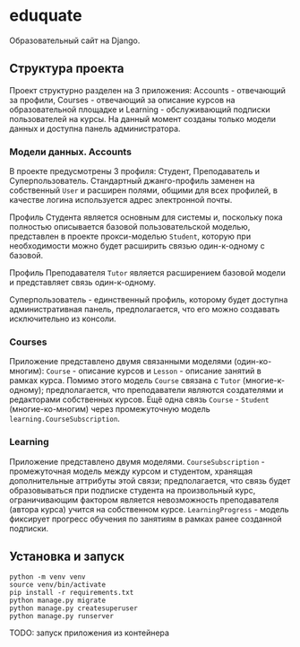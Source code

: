 # eduquate

Образовательный сайт на Django.


## Структура проекта

Проект структурно разделен на 3 приложения: Accounts - отвечающий за профили, 
Courses - отвечающий за описание курсов на образовательной площадке и 
Learning - обслуживающий подписки пользователей на курсы. На данный момент
созданы только модели данных и доступна панель администратора.

### Модели данных. Accounts

В проекте предусмотрены 3 профиля: Студент, Преподаватель и Суперпользователь. 
Стандартный джанго-профиль заменен на собственный `User` и расширен
полями, общими для всех профилей, в качестве логина используется адрес электронной
почты. 

Профиль Студента является основным для системы и, поскольку пока полностью описывается
базовой пользовательской моделью, представлен в проекте прокси-моделью `Student`, которую 
при необходимости можно будет расширить связью один-к-одному с базовой.

Профиль Преподавателя `Tutor` является расширением базовой модели и представляет 
связь один-к-одному.

Суперпользователь - единственный профиль, которому будет доступна административная панель,
предполагается, что его можно создавать исключительно из консоли.

### Courses

Приложение представлено двумя связанными моделями (один-ко-многим): `Course` - 
описание курсов и `Lesson` - описание занятий в рамках курса. Помимо этого модель `Course`
связана с `Tutor` (многие-к-одному); предполагается, что преподаватели являются 
создателями и редакторами собственных курсов. Ещё одна связь `Course` - `Student` 
(многие-ко-многим) через промежуточную модель `learning.CourseSubscription`.

### Learning

Приложение представлено двумя моделями. `CourseSubscription` - промежуточная модель 
между курсом и студентом, хранящая дополнительные аттрибуты этой связи; предполагается,
что связь будет образовываться при подписке студента на произвольный курс, ограничивающим
фактором является невозможность преподавателя (автора курса) учится на собственном курсе.
`LearningProgress` - модель фиксирует прогресс обучения по занятиям в рамках ранее
созданной подписки.


## Установка и запуск

```shell
python -m venv venv
source venv/bin/activate
pip install -r requirements.txt
python manage.py migrate
python manage.py createsuperuser
python manage.py runserver
```

TODO: запуск приложения из контейнера
